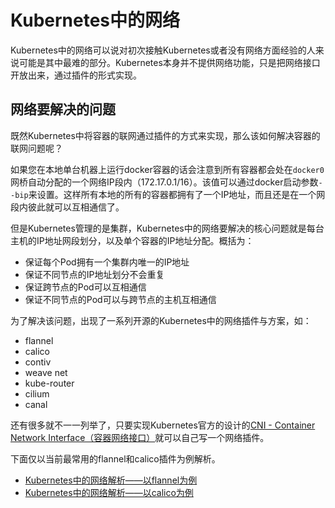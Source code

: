 # Kubernetes中的网络

Kubernetes中的网络可以说对初次接触Kubernetes或者没有网络方面经验的人来说可能是其中最难的部分。Kubernetes本身并不提供网络功能，只是把网络接口开放出来，通过插件的形式实现。

## 网络要解决的问题

既然Kubernetes中将容器的联网通过插件的方式来实现，那么该如何解决容器的联网问题呢？

如果您在本地单台机器上运行docker容器的话会注意到所有容器都会处在`docker0`网桥自动分配的一个网络IP段内（172.17.0.1/16）。该值可以通过docker启动参数`--bip`来设置。这样所有本地的所有的容器都拥有了一个IP地址，而且还是在一个网段内彼此就可以互相通信了。

但是Kubernetes管理的是集群，Kubernetes中的网络要解决的核心问题就是每台主机的IP地址网段划分，以及单个容器的IP地址分配。概括为：

- 保证每个Pod拥有一个集群内唯一的IP地址
- 保证不同节点的IP地址划分不会重复
- 保证跨节点的Pod可以互相通信
- 保证不同节点的Pod可以与跨节点的主机互相通信

为了解决该问题，出现了一系列开源的Kubernetes中的网络插件与方案，如：

- flannel
- calico
- contiv
- weave net
- kube-router
- cilium
- canal

还有很多就不一一列举了，只要实现Kubernetes官方的设计的[CNI - Container Network Interface（容器网络接口）](cni.md)就可以自己写一个网络插件。

下面仅以当前最常用的flannel和calico插件为例解析。

- [Kubernetes中的网络解析——以flannel为例](flannel.md)
- [Kubernetes中的网络解析——以calico为例](calico.md)